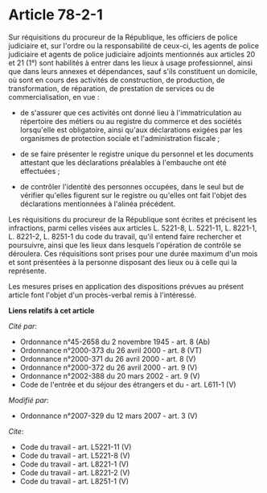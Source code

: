 # Article 78-2-1

Sur réquisitions du procureur de la République, les officiers de police judiciaire et, sur l'ordre ou la responsabilité de
ceux-ci, les agents de police judiciaire et agents de police judiciaire adjoints mentionnés aux articles 20 et 21 (1°) sont
habilités à entrer dans les lieux à usage professionnel, ainsi que dans leurs annexes et dépendances, sauf s'ils constituent
un domicile, où sont en cours des activités de construction, de production, de transformation, de réparation, de prestation
de services ou de commercialisation, en vue :

- de s'assurer que ces activités ont donné lieu à l'immatriculation au répertoire des métiers ou au registre du commerce et
des sociétés lorsqu'elle est obligatoire, ainsi qu'aux déclarations exigées par les organismes de protection sociale et
l'administration fiscale ;

- de se faire présenter le registre unique du personnel et les documents attestant que les déclarations préalables à
l'embauche ont été effectuées ;

- de contrôler l'identité des personnes occupées, dans le seul but de vérifier qu'elles figurent sur le registre ou qu'elles
ont fait l'objet des déclarations mentionnées à l'alinéa précédent. 

Les réquisitions du procureur de la République sont écrites et précisent les infractions, parmi celles visées aux articles L.
5221-8, L. 5221-11, L. 8221-1, L. 8221-2, L. 8251-1 du code du travail, qu'il entend faire rechercher et poursuivre, ainsi
que les lieux dans lesquels l'opération de contrôle se déroulera. Ces réquisitions sont prises pour une durée maximum d'un
mois et sont présentées à la personne disposant des lieux ou à celle qui la représente. 

Les mesures prises en application des dispositions prévues au présent article font l'objet d'un procès-verbal remis à
l'intéressé.

**Liens relatifs à cet article**

_Cité par_:

  - Ordonnance n°45-2658 du 2 novembre 1945 - art. 8 (Ab)
  - Ordonnance n°2000-373 du 26 avril 2000 - art. 8 (VT)
  - Ordonnance n°2000-371 du 26 avril 2000 - art. 8 (V)
  - Ordonnance n°2000-372 du 26 avril 2000 - art. 9 (V)
  - Ordonnance n°2002-388 du 20 mars 2002 - art. 9 (V)
  - Code de l'entrée et du séjour des étrangers et du  - art. L611-1 (V)

_Modifié par_:

  - Ordonnance n°2007-329 du 12 mars 2007 - art. 3 (V)

_Cite_:

  - Code du travail - art. L5221-11 (V)
  - Code du travail - art. L5221-8 (V)
  - Code du travail - art. L8221-1 (V)
  - Code du travail - art. L8221-2 (V)
  - Code du travail - art. L8251-1 (V)
